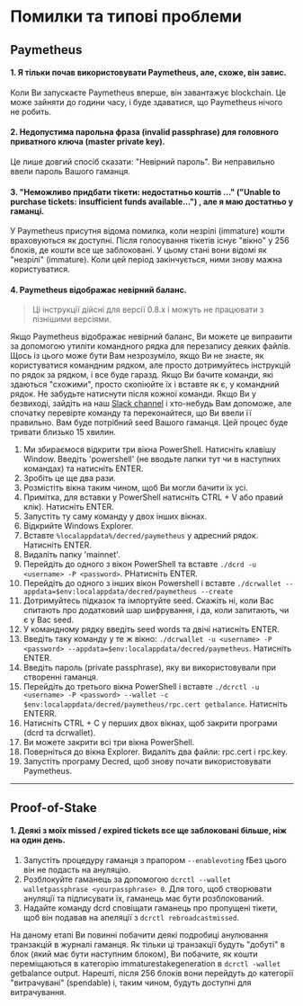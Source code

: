 # Помилки та типові проблеми 

## Paymetheus 

#### 1. Я тільки почав використовувати Paymetheus, але, схоже, він завис. 

Коли Ви запускаєте Paymetheus вперше, він завантажує blockchain. Це може зайняти 
до години часу, і буде здаватися, що Paymetheus нічого не робить.

#### 2. Недопустима парольна фраза (invalid passphrase) для головного приватного ключа (master private key). 

Це лише довгий спосіб сказати: "Невірний пароль". Ви неправильно ввели пароль Вашого
гаманця.

#### 3. "Неможливо придбати тікети: недостатньо коштів ..." ("Unable to purchase tickets: insufficient funds available...") , але я маю достатньо у гаманці. 

У Paymetheus присутня відома помилка, коли незрілі (immature) кошти враховуються як доступні. Після голосування тікетів існує
"вікно" у 256 блоків, де кошти все ще заблоковані. У цьому стані вони відомі як "незрілі" (immature). Коли цей період закінчується,
ними знову мажна користуватися.

#### 4. Paymetheus відображає невірний баланс. 

> Ці інструкції дійсні для версії 0.8.x і можуть не працювати з пізнішими версіями.

Якщо Paymetheus відображає невірний баланс, Ви можете це виправити за допомогою утиліти командного рядка для перезапису деяких файлів.
Щось із цього може бути Вам незрозуміло, якщо Ви не знаєте, як користуватися командним рядком, але просто дотримуйтесь інструкцій по рядок за рядком,
і все буде гаразд. Якщо Ви бачите команди, які здаються "схожими", просто скопіюйте їх і вставте як є, у командний рядок.
Не забудьте натиснути <ENTER> після кожної команди. Якщо Ви у безвиході, зайдіть на наш [Slack channel](https://decred.slack.com) і хто-небудь Вам допоможе,
але спочатку перевірте команду та переконайтеся, що Ви ввели її правильно. Вам буде потрібний seed Вашого гаманця. Цей процес буде тривати близько 15 хвилин.

1. Ми збираємося відкрити три вікна PowerShell. Натисніть клавішу Window. Введіть 'powershell' (не вводьте лапки тут чи в наступних командах) та натисніть ENTER.
2. Зробіть це ще два рази.
3. Розмістіть вікна таким чином, щоб Ви могли бачити їх усі.
4. Примітка, для вставки у PowerShell натисніть CTRL + V або правий клік). Натисніть ENTER.
5. Запустіть ту саму команду у двох інших вікнах.
6. Відкрийте Windows Explorer.
7. Вставте `%localappdata%/decred/paymetheus` у адресний рядок. Натисніть ENTER.
8. Видаліть папку 'mainnet'.
9. Перейдіть до одного з вікон PowerShell та вставте `./dcrd -u <username> -P <password>`. PНатисніть ENTER.
10. Перейдіть до одного з інших вікон Powershell і вставте `./dcrwallet --appdata=$env:localappdata/decred/paymetheus --create`
11. Дотримуйтесь підказок та імпортуйте seed. Скажіть ні, коли Вас спитають про додатковий шар шифрування, і да, коли запитають, чи є у Вас seed.
12. У командному рядку введіть seed words та двічі натисніть ENTER.
13. Введіть таку команду у те ж вікно: `./dcrwallet -u <username> -P <password> --appdata=$env:localappdata/decred/paymetheus`. Натисніть ENTER.
14. Введіть пароль (private passphrase), яку ви використовували при створенні гаманця.
15. Перейдіть до третього вікна PowerShell і вставте `./dcrctl -u <username> -P <password> --wallet -c $env:localappdata/decred/paymetheus/rpc.cert getbalance`. Натисніть ENTERR.
16. Натисніть CTRL + C у перших двох вікнах, щоб закрити програми (dcrd та dcrwallet).
17. Ви можете закрити всі три вікна PowerShell.
18. Поверніться до вікна Explorer. Видаліть два файли: rpc.cert і rpc.key.
19. Запустіть програму Decred, щоб знову почати використовувати Paymetheus.

-----

## Proof-of-Stake 

#### 1. Деякі з моїх missed / expired  tickets все ще заблоковані більше, ніж на один день. 

1. Запустіть процедуру гаманця з прапором `--enablevoting` fБез цього він не подасть на ануляцію.
2. Розблокуйте гаманець за допомогою `dcrctl --wallet walletpassphrase <yourpassphrase> 0`. Для того, щоб створювати ануляції та підписувати їх, гаманець має бути розблокований.
3. Надайте команду dcrd сповіщати гаманець про пропущені тікети, щоб він подавав на апеляції  з `dcrctl rebroadcastmissed`.


На даному етапі Ви повинні побачити деякі подробиці анулювання транзакцій в журналі гаманця.
Як тільки ці транзакції будуть "добуті" в блок (який має бути наступним блоком),
Ви побачите, як кошти переміщаються в категорію immaturestakegeneration в `dcrctl -wallet`
getbalance output. Нарешті, після 256 блоків вони перейдуть до категорії "витрачувані" (spendable) і, таким чином, будуть доступні для витрачування.

